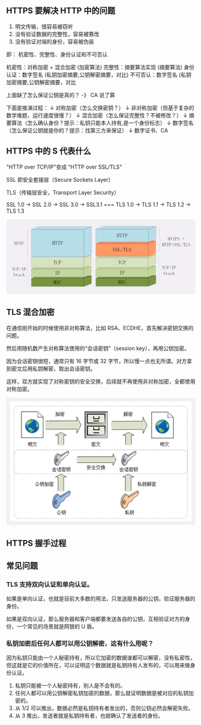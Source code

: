 ## HTTPS 要解决 HTTP 中的问题

1. 明文传输，很容易被窃听
2. 没有验证数据的完整性，容易被篡改
3. 没有验证对端的身份，容易被伪装

即： 机密性、完整性、身份认证和不可否认

机密性：对称加密 + 混合加密 (加密算法)
完整性：摘要算法实现 (摘要算法)
身份认证：数字签名 (私钥加密摘要,公钥解密摘要，对比)
不可否认：数字签名 (私钥加密摘要,公钥解密摘要，对比

上面缺了怎么保证公钥是真的？ -》 CA 说了算

下面是推演过程：
↓ 对称加密（怎么交换密钥？）
↓ 非对称加密（但基于复杂的数学难题，运行速度很慢？）
↓ 混合加密（怎么保证完整性？不被修改？）
↓ 摘要算法（怎么确认身份？提示：私钥只能本人持有,是一个身份标志）
↓ 数字签名（怎么保证公钥就是你的？提示：找第三方来保证）
↓ 数字证书、CA

## HTTPS 中的 S 代表什么

"HTTP over TCP/IP”变成 “HTTP over SSL/TLS"

SSL 即安全套接层（Secure Sockets Layer）

TLS（传输层安全，Transport Layer Security）

SSL 1.0 -> SSL 2.0 -> SSL 3.0 -> SSL3.1 === TLS 1.0 -> TLS 1.1 -> TLS 1.2 -> TLS 1.3

![img.png](img.png)

## TLS 混合加密

在通信刚开始的时候使用非对称算法，比如 RSA、ECDHE，首先解决密钥交换的问题。

然后用随机数产生对称算法使用的“会话密钥”（session key），再用公钥加密。

因为会话密钥很短，通常只有 16 字节或 32 字节，所以慢一点也无所谓。对方拿到密文后用私钥解密，取出会话密钥。

这样，双方就实现了对称密钥的安全交换，后续就不再使用非对称加密，全都使用对称加密。

![img_1.png](img_1.png)

## HTTPS 握手过程


## 常见问题

### TLS 支持双向认证和单向认证。

如果是单向认证，也就是目前大多数的用法，只发送服务器的公钥，验证服务器的身份。

如果是双向认证，那么服务器和客户端都要发送各自的公钥，互相验证对方的身份，一个常见的场景就是网银的 U 盾。

### 私钥加密后任何人都可以用公钥解密，这有什么用呢？

因为私钥只能由一个人秘密持有，所以它加密的数据谁都可以解密，没有私密性，但这就是它的价值所在，可以证明这个数据就是私钥持有人发布的，可以用来做身份认证。

1. 私钥只能被一个人秘密持有，别人是不会有的。
2. 任何人都可以用公钥解密私钥加密的数据，那么就证明数据是被对应的私钥加密的。
3. 从 1/2 可以推出，数据必然是私钥持有者发出的，否则公钥必然会解密失败。
4. 从 3 推出，发送者就是私钥持有者，也就确认了发送者的身份。
